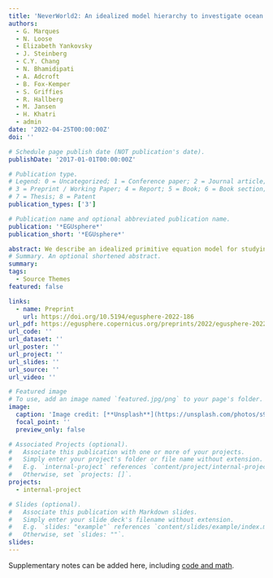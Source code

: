 ```yaml
---
title: 'NeverWorld2: An idealized model hierarchy to investigate ocean mesoscale eddies across resolutions'
authors:
  - G. Marques
  - N. Loose
  - Elizabeth Yankovsky
  - J. Steinberg
  - C.Y. Chang
  - N. Bhamidipati
  - A. Adcroft
  - B. Fox-Kemper
  - S. Griffies
  - R. Hallberg
  - M. Jansen
  - H. Khatri
  - admin
date: '2022-04-25T00:00:00Z'
doi: ''

# Schedule page publish date (NOT publication's date).
publishDate: '2017-01-01T00:00:00Z'

# Publication type.
# Legend: 0 = Uncategorized; 1 = Conference paper; 2 = Journal article;
# 3 = Preprint / Working Paper; 4 = Report; 5 = Book; 6 = Book section;
# 7 = Thesis; 8 = Patent
publication_types: ['3']

# Publication name and optional abbreviated publication name.
publication: '*EGUsphere*'
publication_short: '*EGUsphere*'

abstract: We describe an idealized primitive equation model for studying mesoscale turbulence and leverage a hierarchy of grid resolutions to make eddy-resolving calculations on the finest grids more affordable. The model has intermediate complexity, incorporating basin-scale geometry with idealized Atlantic and Southern oceans, and with non-uniform ocean depth to allow for mesoscale eddy interactions with topography. The model is perfectly adiabatic and spans the equator, and thus fills a gap between quasi-geostrophic models, which cannot span two hemispheres, and idealized general circulation models, which generally have diabatic processes and buoyancy forcing. We show that the model solution is approaching convergence in mean kinetic energy for the ocean mesoscale processes of interest, and has a rich range of dynamics with circulation features that emerge only due to resolving mesoscale turbulence.
# Summary. An optional shortened abstract.
summary: 
tags:
  - Source Themes
featured: false

links:
  - name: Preprint
    url: https://doi.org/10.5194/egusphere-2022-186
url_pdf: https://egusphere.copernicus.org/preprints/2022/egusphere-2022-186/egusphere-2022-186.pdf
url_code: ''
url_dataset: ''
url_poster: ''
url_project: ''
url_slides: ''
url_source: ''
url_video: ''

# Featured image
# To use, add an image named `featured.jpg/png` to your page's folder.
image:
  caption: 'Image credit: [**Unsplash**](https://unsplash.com/photos/s9CC2SKySJM)'
  focal_point: ''
  preview_only: false

# Associated Projects (optional).
#   Associate this publication with one or more of your projects.
#   Simply enter your project's folder or file name without extension.
#   E.g. `internal-project` references `content/project/internal-project/index.md`.
#   Otherwise, set `projects: []`.
projects:
  - internal-project

# Slides (optional).
#   Associate this publication with Markdown slides.
#   Simply enter your slide deck's filename without extension.
#   E.g. `slides: "example"` references `content/slides/example/index.md`.
#   Otherwise, set `slides: ""`.
slides:
---
```


Supplementary notes can be added here, including [code and math](https://wowchemy.com/docs/content/writing-markdown-latex/).

